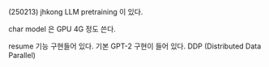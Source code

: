 (250213) jhkong
LLM pretraining 이 있다.

char model 은 GPU 4G 정도 쓴다. 

resume 기능 구현들어 있다. 
기본 GPT-2 구현이 들어 있다.
DDP (Distributed Data Parallel)

